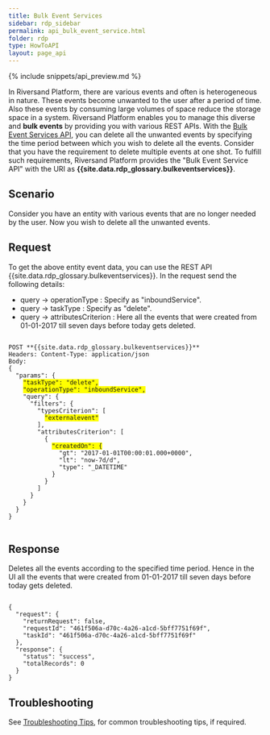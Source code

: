 ```yaml
---
title: Bulk Event Services
sidebar: rdp_sidebar
permalink: api_bulk_event_service.html
folder: rdp
type: HowToAPI
layout: page_api
---
```


{% include snippets/api_preview.md %}

In Riversand Platform, there are various events and often is heterogeneous in nature. These events become unwanted to the user after a period of time. Also these events by consuming large volumes of space reduce the storage space in a system. Riversand Platform enables you to manage this diverse and **bulk events** by providing you with various REST APIs. With the [Bulk Event Services API](api_bulk_event_service.html), you can delete all the unwanted events by specifying the time period between which you wish to delete all the events. Consider that you have the requirement to delete multiple events at one shot. To fulfill such requirements, Riversand Platform provides the "Bulk Event Service API" with the URI as **{{site.data.rdp_glossary.bulkeventservices}}**.

## Scenario

Consider you have an entity with various events that are no longer needed by the user. Now you wish to delete all the unwanted events.

## Request

To get the above entity event data, you can use the REST API {{site.data.rdp_glossary.bulkeventservices}}. In the request send the following details:

* query -> operationType : Specify as "inboundService".
* query -> taskType : Specify as "delete".
* query -> attributesCriterion : Here all the events that were created from 01-01-2017 till seven days before today gets deleted.
 
<pre>
<code>
POST **{{site.data.rdp_glossary.bulkeventservices}}**
Headers: Content-Type: application/json
Body:
{
  "params": {
    <span style="background-color: #FFFF00">"taskType": "delete",</span>
    <span style="background-color: #FFFF00">"operationType": "inboundService",</span>
    "query": {
      "filters": {
        "typesCriterion": [
          <span style="background-color: #FFFF00">"externalevent"</span>
        ],
        "attributesCriterion": [
          {
            <span style="background-color: #FFFF00">"createdOn": {</span>
              "gt": "2017-01-01T00:00:01.000+0000",
              "lt": "now-7d/d",
              "type": "_DATETIME"
            }
          }
        ]
      }
    }
  }
}
</code>
</pre>

## Response

Deletes all the events according to the specified time period. Hence in the UI all the events that were created from 01-01-2017 till seven days before today gets deleted. 

<pre><code>
{
  "request": {
    "returnRequest": false,
    "requestId": "461f506a-d70c-4a26-a1cd-5bff7751f69f",
    "taskId": "461f506a-d70c-4a26-a1cd-5bff7751f69f"
  },
  "response": {
    "status": "success",
    "totalRecords": 0
  }
}
</code></pre>

## Troubleshooting

See [Troubleshooting Tips](api_troubleshooting_tips.html), for common troubleshooting tips, if required.